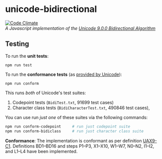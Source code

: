 # unicode-bidirectional

[![Code Climate](https://codeclimate.com/github/bbc/unicode-bidirectional/badges/gpa.svg)](https://codeclimate.com/github/bbc/unicode-bidirectional)    
*A Javascript implementation of the [Unicode 9.0.0 Bidirectional Algorithm](http://www.unicode.org/reports/tr9/)*


## Testing

To run the **unit tests**:
```
npm run test
```

To run the **conformance tests** (as [provided by Unicode](http://unicode.org/reports/tr9/#Bidi_Conformance_Testing)):
```
npm run conform
```
This runs *both* of Unicode's test suites:
1. Codepoint tests (`BidiTest.txt`, 91699 test cases) 
2. Character class tests (`BidiCharacterTest.txt`, 490846 test cases),

You can use run *just one* of these suites via the following commands:
```bash
npm run conform-codepoint     # run just codepoint suite 
npm run conform-bidiclass     # run just character class suite  
```

**Conformance**: The implementation is conformant as per definition [UAX9-C1](http://www.unicode.org/reports/tr9/#C1).
Definitions BD1–BD16 and steps P1–P3, X1–X10, W1–W7, N0–N2, I1–I2, and L1–L4 have been implemented.
